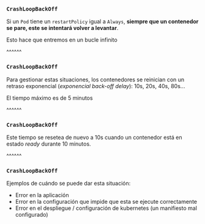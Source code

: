 ### `CrashLoopBackOff`


Si un `Pod` tiene un `restartPolicy` igual a `Always`,  **siempre que un contenedor
se pare, este se intentará volver a levantar**.

Esto hace que entremos en un bucle infinito

^^^^^^

### `CrashLoopBackOff`

Para gestionar estas situaciones, los contenedores se reinician con un retraso
exponencial (_exponencial back-off delay_): 10s, 20s, 40s, 80s...

El tiempo máximo es de 5 minutos

^^^^^^

### `CrashLoopBackOff`

Este tiempo se resetea de nuevo a 10s cuando un contenedor está en estado
_ready_ durante 10 minutos.


^^^^^^

### `CrashLoopBackOff`

Ejemplos de cuándo se puede dar esta situación:

* Error en la aplicación
* Error en la configuración que impide que esta se ejecute correctamente
* Error en el despliegue / configuración de kubernetes (un manifiesto mal configurado)

